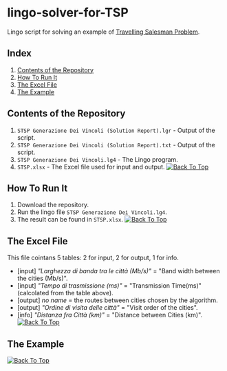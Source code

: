 # lingo-solver-for-TSP
Lingo script for solving an example of [Travelling Salesman Problem](https://en.wikipedia.org/wiki/Travelling_salesman_problem).

## Index
1. [Contents of the Repository](https://github.com/Fondaz/lingo-solver-for-TSP#contents-of-the-repository)
2. [How To Run It](https://github.com/Fondaz/lingo-solver-for-TSP#how-to-run-it)
3. [The Excel File](https://github.com/Fondaz/lingo-solver-for-TSP#the-excel-file)
4. [The Example](https://github.com/Fondaz/lingo-solver-for-TSP#the-example)


## Contents of the Repository
1. `STSP Generazione Dei Vincoli (Solution Report).lgr` - Output of the script.
2. `STSP Generazione Dei Vincoli (Solution Report).txt` - Output of the script.
3. `STSP Generazione Dei Vincoli.lg4` 	                - The Lingo program.
4. `STSP.xlsx`                                          - The Excel file used for input and output.
[![Back To Top](https://user-images.githubusercontent.com/11947833/33139581-fed0ece6-cfad-11e7-8147-cf4f3b3cd34a.png)](https://github.com/Fondaz/lingo-solver-for-TSP#lingo-solver-for-tsp)

## How To Run It
1. Download the repository.
2. Run the lingo file `STSP Generazione Dei Vincoli.lg4`.
3. The result can be found in `STSP.xlsx`.
[![Back To Top](https://user-images.githubusercontent.com/11947833/33139581-fed0ece6-cfad-11e7-8147-cf4f3b3cd34a.png)](https://github.com/Fondaz/lingo-solver-for-TSP#lingo-solver-for-tsp)

## The Excel File
This file cointans 5 tables: 2 for input, 2 for output, 1 for info.
* [input] *\"Larghezza di banda tra le città (Mb/s)\"* = \"Band width between the cities (Mb/s)\".
* [input] *\"Tempo di trasmissione (ms)\"* = \"Transmission Time(ms)\" (calcolated from the table above).
* [output] *no name* = the routes between cities chosen by the algorithm.
* [output] *\"Ordine di visita delle città\"* = \"Visit order of the cities\".
* [info] *\"Distanza fra Città (km)\"* = \"Distance between Cities (km)\".
[![Back To Top](https://user-images.githubusercontent.com/11947833/33139581-fed0ece6-cfad-11e7-8147-cf4f3b3cd34a.png)](https://github.com/Fondaz/lingo-solver-for-TSP#lingo-solver-for-tsp)


## The Example
[![Back To Top](https://user-images.githubusercontent.com/11947833/33139581-fed0ece6-cfad-11e7-8147-cf4f3b3cd34a.png)](https://github.com/Fondaz/lingo-solver-for-TSP#lingo-solver-for-tsp)
